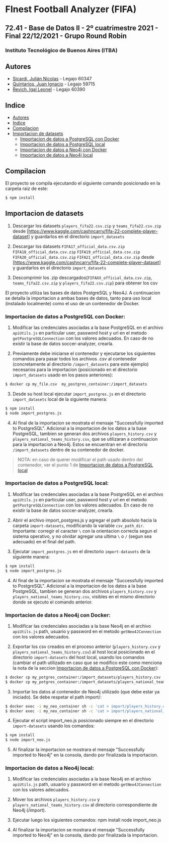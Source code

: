 # FInest Football Analyzer (FIFA)

## 72.41 - Base de Datos II - 2º cuatrimestre 2021 - Final 22/12/2021 - Grupo Round Robin

### Instituto Tecnológico de Buenos Aires (ITBA)

## Autores

- [Sicardi, Julián Nicolas](https://github.com/Jsicardi) - Legajo 60347
- [Quintarios, Juan Ignacio](https://github.com/juaniq99) - Legajo 59715
- [Revich, Igal Leonel](https://github.com/irevich) - Legajo 60390

## Indice
- [Autores](#autores)
- [Indice](#indice)
- [Compilacion](#compilacion)
- [Importacion de datasets](#importacion-de-datasets)
    - [Importacion de datos a PostgreSQL con Docker](#importacion-de-datos-a-postgresql-con-docker)
    - [Importacion de datos a PostgreSQL local](#importacion-de-datos-a-postgresql-local)
    - [Importacion de datos a Neo4j con Docker](#importacion-de-datos-a-neo4j-con-docker)
    - [Importacion de datos a Neo4j local](#importacion-de-datos-a-neo4j-local)

## Compilacion

El proyecto se compila ejecutando el siguiente comando posicionado en la carpeta raiz de este: 

```bash
$ npm install
```

## Importacion de datasets

1. Descargar los datasets `players_fifa22.csv.zip` y `teams_fifa22.csv.zip` desde [https://www.kaggle.com/cashncarry/fifa-22-complete-player-dataset] y guardarlos en el directorio `import_datasets`

2. Descargar los datasets `FIFA17_official_data.csv.zip` `FIFA18_official_data.csv.zip` `FIFA19_official_data.csv.zip` `FIFA20_official_data.csv.zip` `FIFA21_official_data.csv.zip` desde [https://www.kaggle.com/cashncarry/fifa-22-complete-player-dataset] y guardarlos en el directorio `import_datasets`

3. Descomprimir los .zip descargados(`FIFAXX_official_data.csv.zip`, `teams_fifa22.csv.zip` y `players_fifa22.csv.zip`) para obtener los csv 

El proyecto utiliza las bases de datos PostgreSQL y Neo4J. A continuacion se detalla la importacion a ambas bases de datos, tanto para uso local (instalado localmente) como el uso de un contenedor de Docker.

### Importacion de datos a PostgreSQL con Docker:

1. Modificar las credenciales asociadas a la base PostgreSQL en el archivo `apiUtils.js` en particular user, password host y url en el metodo `getPostgreSQLConnection` con los valores adecuados. En caso de no existir la base de datos soccer-analyzer, crearla.

2. Previamente debe iniciarse el contenedor y ejecutarse los siguientes comandos para pasar todos los archivos .csv al contenedor (concretamente al directorio `/import_datasets` para este ejemplo) necesarios para la importacion (posicionado en el directorio `import_datasets` usado en los pasos anteriores):

```bash
$ docker cp my_file.csv  my_postgres_container:/import_datasets
```

3. Desde su host local ejecutar `import_postgres.js` en el directorio `import_datasets` local de la siguiente manera:

```bash
$ npm install
$ node import_postgres.js
```

4.  Al final de la importacion se mostrata el mensaje "Successfully imported to PostgreSQL". Adicional a la importacion de los datos a la base PostgreSQL, tambien se generan dos archivos `players_history.csv` y `players_national_teams_history.csv`, que se utilizaran a continuacion para la importacion a Neo4j. Estos se encuentran en el directorio `/import_datasets` dentro de su contenedor de docker.

> NOTA: en caso de querer modificar el path usado dentro del contenedor, ver el punto 1 de [Importacion de datos a PostgreSQL local](#importacion-de-datos-a-postgreSQL-local)

### Importacion de datos a PostgreSQL local:

1. Modificar las credenciales asociadas a la base PostgreSQL en el archivo `apiUtils.js` en particular user, password host y url en el metodo `getPostgreSQLConnection` con los valores adecuados. En caso de no existir la base de datos soccer-analyzer, crearla.

2. Abrir el archivo import_postgres.js y agregar el path absoluto hacia la carpeta `import-datasets`, modificando la variable `csv_path_dir`. Importante: corregir el caracter `\` con la orientacion correcta segun el sistema operativo, y no olvidar agregar una ultima `\` o `/` (segun sea adecuado) en el final del path.

3. Ejecutar `import_postgres.js` en el directorio `import-datasets` de la siguiente manera:

```bash
$ npm install
$ node import_postgres.js
```

4. Al final de la importacion se mostrata el mensaje "Successfully imported to PostgreSQL". Adicional a la importacion de los datos a la base PostgreSQL, tambien se generan dos archivos `players_history.csv` y `players_national_teams_history.csv`, visibles en el mismo directorio donde se ejecuto el comando anterior.

### Importacion de datos a Neo4j con Docker:

1. Modificar las credenciales asociadas a la base Neo4j en el archivo `apiUtils.js` path, usuario y password en el metodo `getNeo4JConnection` con los valores adecuados.

2. Exportar los csv creados en el proceso anterior (`players_history.csv` y `players_national_teams_history.csv`) al host local posicionado en el directorio `import-datasets` del host local, usando los comandos (cambiar el path utilizado en caso que se modifico este como menciona la nota de la seccion [Importacion de datos a PostgreSQL con Docker](#importacion-de-datos-a-postgreSQL-con-docker)):

```bash 
$ docker cp my_potgres_container:/import_datasets/players_history.csv .
$ docker cp my_potgres_container:/import_datasets/players_national_teams_history.csv .
```
3. Importar los datos al contenedor de Neo4j utilizado (que debe estar ya iniciado). Se debe respetar el path import/:

```bash 
$ docker exec -i my_neo_container sh -c 'cat > import/players_history.csv' < players_history.csv
$ docker exec -i my_neo_container sh -c 'cat > import/players_national_teams_history.csv' < players_national_teams_history.csv
```

4. Ejecutar el script import_neo.js posicionado siempre en el directorio `import-datasets` usando los comandos:

```bash    
$ npm install
$ node import_neo.js
```

5. Al finalizar la importacion se mostrara el mensaje "Successfully imported to Neo4j" en la consola, dando por finalizada la importacion.

### Importacion de datos a Neo4j local:

1. Modificar las credenciales asociadas a la base Neo4j en el archivo `apiUtils.js` path, usuario y password en el metodo `getNeo4JConnection` con los valores adecuados.

2. Mover los archivos `players_history.csv` y `players_national_teams_history.csv` al directorio correspondiente de Neo4j (/import).

3. Ejecutar luego los siguientes comandos:
    npm install
    node import_neo.js

4. Al finalizar la importacion se mostrara el mensaje "Successfully imported to Neo4j" en la consola, dando por finalizada la importacion.